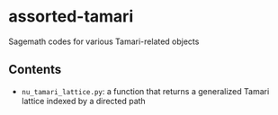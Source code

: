# assorted-tamari

Sagemath codes for various Tamari-related objects

## Contents

- `nu_tamari_lattice.py`: a function that returns a generalized Tamari lattice indexed by a directed path